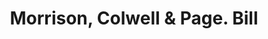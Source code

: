 ---
doi: 10.7916/D8HB0HC8
date_other: '1880'
date_other_textual: 1880-1889
form: printed ephemera
genre:
- Invoices
name:
- Morrison, Colwell & Page
object_in_context_url: https://biggert.cul.columbia.edu/items/view/ave_biggert_01929
subject_hierarchical_geographic:
- Troy, New York, United States
subject_name:
- Morrison, Colwell & Page
title: Morrison, Colwell & Page. Bill
sort_title: Morrison, Colwell & Page. Bill
call_number: ave_biggert_01929
coordinates:
- 42.73166666666667,-73.69250000000001
pid: ave_biggert_01929
identifiers: ave_biggert_01929
permalink: /biggert/ave_biggert_01929/
layout: iiif-image-page
---